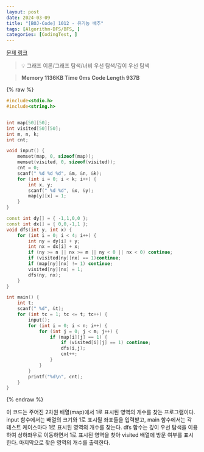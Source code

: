 ```yaml
---
layout: post
date: 2024-03-09
title: "[BOJ-Code] 1012 - 유기농 배추"
tags: [Algorithm-DFS/BFS, ]
categories: [CodingTest, ]
---
```



[문제 링크](https://www.acmicpc.net/problem/1012)


> 💡 그래프 이론/그래프 탐색/너비 우선 탐색/깊이 우선 탐색


> **Memory   1136KB                                   Time   0ms                                Code Length   937B**



{% raw %}
```c++
#include<stdio.h>
#include<string.h>


int map[50][50];
int visited[50][50];
int m, n, k;
int cnt;

void input() {
	memset(map, 0, sizeof(map));
	memset(visited, 0, sizeof(visited));
	cnt = 0;
	scanf(" %d %d %d", &m, &n, &k);
	for (int i = 0; i < k; i++) {
		int x, y;
		scanf(" %d %d", &x, &y);
		map[y][x] = 1;
	}
}

const int dy[] = { -1,1,0,0 };
const int dx[] = { 0,0,-1,1 };
void dfs(int y, int x) {
	for (int i = 0; i < 4; i++) {
		int ny = dy[i] + y;
		int nx = dx[i] + x;
		if (ny >= n || nx >= m || ny < 0 || nx < 0) continue;
		if (visited[ny][nx] == 1)continue;
		if (map[ny][nx] != 1) continue;
		visited[ny][nx] = 1;
		dfs(ny, nx);
	}
}

int main() {
	int t;
	scanf(" %d", &t);
	for (int tc = 1; tc <= t; tc++) {
		input();
		for (int i = 0; i < n; i++) {
			for (int j = 0; j < m; j++) {
				if (map[i][j] == 1) {
					if (visited[i][j] == 1) continue;
					dfs(i,j);
					cnt++;
				}
			}
		}
		printf("%d\n", cnt);
	}
}
```
{% endraw %}



이 코드는 주어진 2차원 배열(map)에서 1로 표시된 영역의 개수를 찾는 프로그램이다. input 함수에서는 배열의 크기와 1로 표시될 좌표들을 입력받고, main 함수에서는 각 테스트 케이스마다 1로 표시된 영역의 개수를 찾는다. dfs 함수는 깊이 우선 탐색을 이용하여 상하좌우로 이동하면서 1로 표시된 영역을 찾아 visited 배열에 방문 여부를 표시한다. 마지막으로 찾은 영역의 개수를 출력한다.

